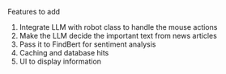 Features to add
1. Integrate LLM with robot class to handle the mouse actions
2. Make the LLM decide the important text from news articles
3. Pass it to FindBert for sentiment analysis
4. Caching and database hits
5. UI to display information
